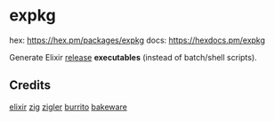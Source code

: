 # expkg

hex: <https://hex.pm/packages/expkg>
docs: <https://hexdocs.pm/expkg>

<!-- MDOC !-->

Generate Elixir [release](https://hexdocs.pm/mix/Mix.Tasks.Release.html) **executables** (instead of batch/shell scripts).

<!-- MDOC !-->

## Credits

[elixir](https://elixir-lang.org)
[zig](https://ziglang.org/)
[zigler](https://github.com/ityonemo/zigler)
[burrito](https://github.com/burrito-elixir/burrito)
[bakeware](https://github.com/bake-bake-bake/bakeware)

